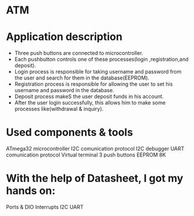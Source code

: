 # ATM
# Application description
 - Three push buttons are connected to microcontroller.
 - Each pushbutton controls one of these processes(login ,registration,and deposit).
 - Login process is responsible for taking  username and password from the user and search for them in the database(EEPROM).
 - Registration process is responsible for allowing the user to set his username and password in the database.
 - Deposit process makeS the user deposit funds in his account.
 - After the user login successfully, this allows him to make some processes like(withdrawal & inquiry). 

# Used components & tools
 ATmega32 microcontroller 
 I2C comunication protocol
 I2C debugger
 UART comunication protocol
 Virtual terminal
 3 push buttons
 EEPROM 8K
 
# With the help of Datasheet, I got my hands on:
 Ports & DIO
 Interrupts
 I2C
 UART



